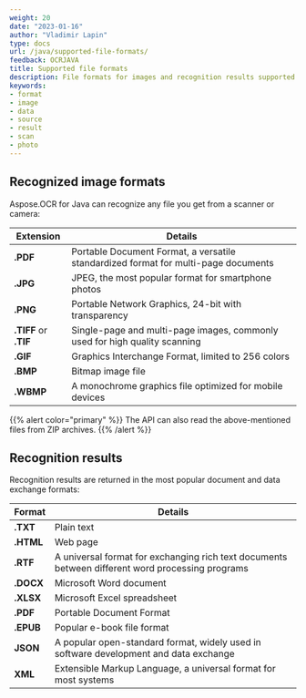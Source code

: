 ```yaml
---
weight: 20
date: "2023-01-16"
author: "Vladimir Lapin"
type: docs
url: /java/supported-file-formats/
feedback: OCRJAVA
title: Supported file formats
description: File formats for images and recognition results supported by Aspose.OCR for Java.
keywords:
- format
- image
- data
- source
- result
- scan
- photo
---
```


## Recognized image formats

Aspose.OCR for Java can recognize any file you get from a scanner or camera:

Extension             | Details
--------------------- | -------
**.PDF**              | Portable Document Format, a versatile standardized format for multi-page documents
**.JPG**              | JPEG, the most popular format for smartphone photos
**.PNG**              | Portable Network Graphics, 24-bit with transparency
**.TIFF** or **.TIF** | Single-page and multi-page images, commonly used for high quality scanning
**.GIF**              | Graphics Interchange Format, limited to 256 colors
**.BMP**              | Bitmap image file
**.WBMP**             | A monochrome graphics file optimized for mobile devices

{{% alert color="primary" %}}
The API can also read the above-mentioned files from ZIP archives.
{{% /alert %}}

## Recognition results

Recognition results are returned in the most popular document and data exchange formats:

Format    | Details
--------- | -------
**.TXT**  | Plain text
**.HTML** | Web page
**.RTF**  | A universal format for exchanging rich text documents between different word processing programs
**.DOCX** | Microsoft Word document
**.XLSX** | Microsoft Excel spreadsheet
**.PDF**  | Portable Document Format
**.EPUB** | Popular e-book file format
**JSON**  | A popular open-standard format, widely used in software development and data exchange
**XML**   | Extensible Markup Language, a universal format for most systems
